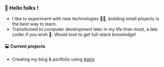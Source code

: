 ### 👋 Hello folks ! 

- I like to experiment with new technologies :man_technologist:, building small projects is the best way to learn.
- Transitioned to computer development later in my life than most, a late coder if you wish 🌱. Would love to get full-stack knowledge! 

#### 💻 Current projects

- Creating my blog & portfolio using [Astro](https://astro.build)
